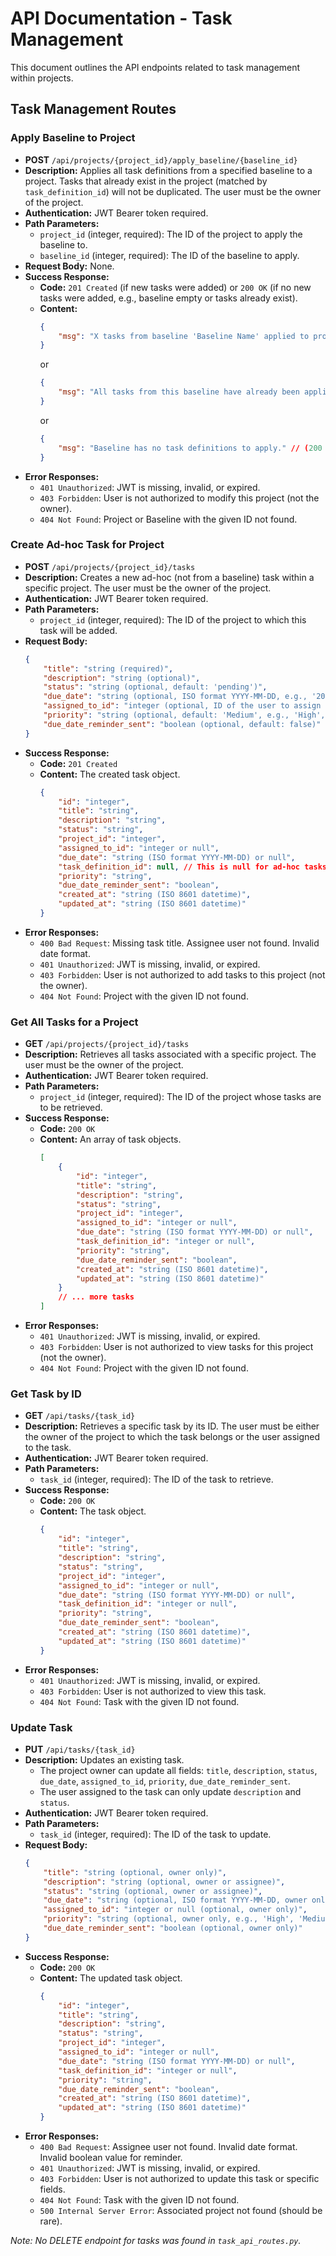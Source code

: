 # API Documentation - Task Management

This document outlines the API endpoints related to task management within projects.

## Task Management Routes

### Apply Baseline to Project

*   **POST** `/api/projects/{project_id}/apply_baseline/{baseline_id}`
*   **Description:** Applies all task definitions from a specified baseline to a project. Tasks that already exist in the project (matched by `task_definition_id`) will not be duplicated. The user must be the owner of the project.
*   **Authentication:** JWT Bearer token required.
*   **Path Parameters:**
    *   `project_id` (integer, required): The ID of the project to apply the baseline to.
    *   `baseline_id` (integer, required): The ID of the baseline to apply.
*   **Request Body:** None.
*   **Success Response:**
    *   **Code:** `201 Created` (if new tasks were added) or `200 OK` (if no new tasks were added, e.g., baseline empty or tasks already exist).
    *   **Content:**
        ```json
        {
            "msg": "X tasks from baseline 'Baseline Name' applied to project 'Project Name'." // (201 Created)
        }
        ```
        or
        ```json
        {
            "msg": "All tasks from this baseline have already been applied to this project or the baseline is empty." // (200 OK)
        }
        ```
        or
        ```json
        {
            "msg": "Baseline has no task definitions to apply." // (200 OK)
        }
        ```
*   **Error Responses:**
    *   `401 Unauthorized`: JWT is missing, invalid, or expired.
    *   `403 Forbidden`: User is not authorized to modify this project (not the owner).
    *   `404 Not Found`: Project or Baseline with the given ID not found.

### Create Ad-hoc Task for Project

*   **POST** `/api/projects/{project_id}/tasks`
*   **Description:** Creates a new ad-hoc (not from a baseline) task within a specific project. The user must be the owner of the project.
*   **Authentication:** JWT Bearer token required.
*   **Path Parameters:**
    *   `project_id` (integer, required): The ID of the project to which this task will be added.
*   **Request Body:**
    ```json
    {
        "title": "string (required)",
        "description": "string (optional)",
        "status": "string (optional, default: 'pending')",
        "due_date": "string (optional, ISO format YYYY-MM-DD, e.g., '2024-03-15')",
        "assigned_to_id": "integer (optional, ID of the user to assign this task to)",
        "priority": "string (optional, default: 'Medium', e.g., 'High', 'Medium', 'Low')",
        "due_date_reminder_sent": "boolean (optional, default: false)"
    }
    ```
*   **Success Response:**
    *   **Code:** `201 Created`
    *   **Content:** The created task object.
        ```json
        {
            "id": "integer",
            "title": "string",
            "description": "string",
            "status": "string",
            "project_id": "integer",
            "assigned_to_id": "integer or null",
            "due_date": "string (ISO format YYYY-MM-DD) or null",
            "task_definition_id": null, // This is null for ad-hoc tasks
            "priority": "string",
            "due_date_reminder_sent": "boolean",
            "created_at": "string (ISO 8601 datetime)",
            "updated_at": "string (ISO 8601 datetime)"
        }
        ```
*   **Error Responses:**
    *   `400 Bad Request`: Missing task title. Assignee user not found. Invalid date format.
    *   `401 Unauthorized`: JWT is missing, invalid, or expired.
    *   `403 Forbidden`: User is not authorized to add tasks to this project (not the owner).
    *   `404 Not Found`: Project with the given ID not found.

### Get All Tasks for a Project

*   **GET** `/api/projects/{project_id}/tasks`
*   **Description:** Retrieves all tasks associated with a specific project. The user must be the owner of the project.
*   **Authentication:** JWT Bearer token required.
*   **Path Parameters:**
    *   `project_id` (integer, required): The ID of the project whose tasks are to be retrieved.
*   **Success Response:**
    *   **Code:** `200 OK`
    *   **Content:** An array of task objects.
        ```json
        [
            {
                "id": "integer",
                "title": "string",
                "description": "string",
                "status": "string",
                "project_id": "integer",
                "assigned_to_id": "integer or null",
                "due_date": "string (ISO format YYYY-MM-DD) or null",
                "task_definition_id": "integer or null",
                "priority": "string",
                "due_date_reminder_sent": "boolean",
                "created_at": "string (ISO 8601 datetime)",
                "updated_at": "string (ISO 8601 datetime)"
            }
            // ... more tasks
        ]
        ```
*   **Error Responses:**
    *   `401 Unauthorized`: JWT is missing, invalid, or expired.
    *   `403 Forbidden`: User is not authorized to view tasks for this project (not the owner).
    *   `404 Not Found`: Project with the given ID not found.

### Get Task by ID

*   **GET** `/api/tasks/{task_id}`
*   **Description:** Retrieves a specific task by its ID. The user must be either the owner of the project to which the task belongs or the user assigned to the task.
*   **Authentication:** JWT Bearer token required.
*   **Path Parameters:**
    *   `task_id` (integer, required): The ID of the task to retrieve.
*   **Success Response:**
    *   **Code:** `200 OK`
    *   **Content:** The task object.
        ```json
        {
            "id": "integer",
            "title": "string",
            "description": "string",
            "status": "string",
            "project_id": "integer",
            "assigned_to_id": "integer or null",
            "due_date": "string (ISO format YYYY-MM-DD) or null",
            "task_definition_id": "integer or null",
            "priority": "string",
            "due_date_reminder_sent": "boolean",
            "created_at": "string (ISO 8601 datetime)",
            "updated_at": "string (ISO 8601 datetime)"
        }
        ```
*   **Error Responses:**
    *   `401 Unauthorized`: JWT is missing, invalid, or expired.
    *   `403 Forbidden`: User is not authorized to view this task.
    *   `404 Not Found`: Task with the given ID not found.

### Update Task

*   **PUT** `/api/tasks/{task_id}`
*   **Description:** Updates an existing task.
    *   The project owner can update all fields: `title`, `description`, `status`, `due_date`, `assigned_to_id`, `priority`, `due_date_reminder_sent`.
    *   The user assigned to the task can only update `description` and `status`.
*   **Authentication:** JWT Bearer token required.
*   **Path Parameters:**
    *   `task_id` (integer, required): The ID of the task to update.
*   **Request Body:**
    ```json
    {
        "title": "string (optional, owner only)",
        "description": "string (optional, owner or assignee)",
        "status": "string (optional, owner or assignee)",
        "due_date": "string (optional, ISO format YYYY-MM-DD, owner only, can be null or empty to clear)",
        "assigned_to_id": "integer or null (optional, owner only)",
        "priority": "string (optional, owner only, e.g., 'High', 'Medium', 'Low')",
        "due_date_reminder_sent": "boolean (optional, owner only)"
    }
    ```
*   **Success Response:**
    *   **Code:** `200 OK`
    *   **Content:** The updated task object.
        ```json
        {
            "id": "integer",
            "title": "string",
            "description": "string",
            "status": "string",
            "project_id": "integer",
            "assigned_to_id": "integer or null",
            "due_date": "string (ISO format YYYY-MM-DD) or null",
            "task_definition_id": "integer or null",
            "priority": "string",
            "due_date_reminder_sent": "boolean",
            "created_at": "string (ISO 8601 datetime)",
            "updated_at": "string (ISO 8601 datetime)"
        }
        ```
*   **Error Responses:**
    *   `400 Bad Request`: Assignee user not found. Invalid date format. Invalid boolean value for reminder.
    *   `401 Unauthorized`: JWT is missing, invalid, or expired.
    *   `403 Forbidden`: User is not authorized to update this task or specific fields.
    *   `404 Not Found`: Task with the given ID not found.
    *   `500 Internal Server Error`: Associated project not found (should be rare).

*Note: No DELETE endpoint for tasks was found in `task_api_routes.py`.*

